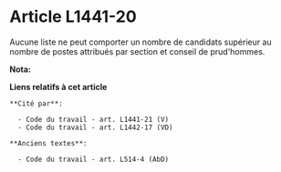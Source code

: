 # Article L1441-20

Aucune liste ne peut comporter un nombre de candidats supérieur au nombre de postes attribués par section et conseil de
prud'hommes.

**Nota:**



**Liens relatifs à cet article**

	**Cité par**:

	  - Code du travail - art. L1441-21 (V)
	  - Code du travail - art. L1442-17 (VD)

	**Anciens textes**:

	  - Code du travail - art. L514-4 (AbD)

